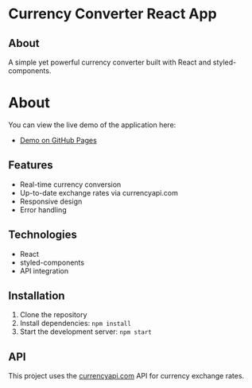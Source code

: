 # Currency Converter React App

## About
A simple yet powerful currency converter built with React and styled-components.

# About 
You can view the live demo of the application here:
 - [Demo on GitHub Pages](https://antonis04.github.io/kantor-walut-react/)

## Features
- Real-time currency conversion
- Up-to-date exchange rates via currencyapi.com
- Responsive design
- Error handling

## Technologies
- React
- styled-components
- API integration

## Installation
1. Clone the repository
2. Install dependencies: `npm install`
3. Start the development server: `npm start`

## API
This project uses the [currencyapi.com](https://currencyapi.com/) API for currency exchange rates.